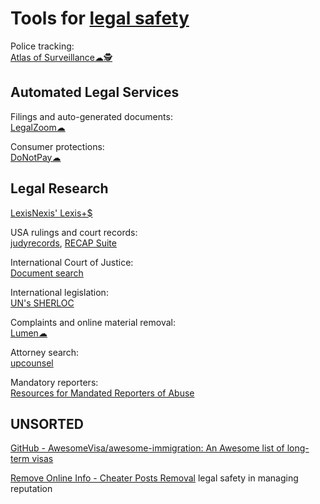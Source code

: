 
# Tools for [legal safety](https://notageni.us/legally-safe/)

Police tracking:  
[Atlas of Surveillance☁🕵️](https://atlasofsurveillance.org/)

## Automated Legal Services

Filings and auto-generated documents:  
[LegalZoom☁](https://www.legalzoom.com/)

Consumer protections:  
[DoNotPay☁](https://donotpay.com/)

## Legal Research

[LexisNexis' Lexis+$](https://www.lexisnexis.com/en-us/products/lexis-plus.page)

USA rulings and court records:  
[judyrecords](https://www.judyrecords.com/),
[RECAP Suite](https://free.law/recap)

International Court of Justice:  
[Document search](https://www.icj-cij.org/advanced-search)

International legislation:  
[UN's SHERLOC](https://sherloc.unodc.org)

Complaints and online material removal:  
[Lumen☁](https://lumendatabase.org/)

Attorney search:  
[upcounsel](https://www.upcounsel.com/)

Mandatory reporters:  
[Resources for Mandated Reporters of Abuse](https://mandatedreporter.com/)

## UNSORTED

[GitHub - AwesomeVisa/awesome-immigration: An Awesome list of long-term visas](https://github.com/AwesomeVisa/awesome-immigration)

[Remove Online Info - Cheater Posts Removal](https://sites.google.com/site/removeonlineinformation/remove-cheater-revenge-site-posts#TOC-List-of-Cheater-Websites)
legal safety in managing reputation
